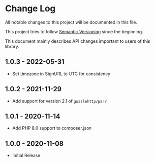 # Change Log

All notable changes to this project will be documented in this file.

This project tries to follow [Semantic Versioning](http://semver.org/) since the beginning.

This document mainly describes API changes important to users of this library.

## 1.0.3  - 2022-05-31

* Set timezone in SignURL to UTC for consistency

## 1.0.2  - 2021-11-29

* Add support for version 2.1 of `guzzlehttp/psr7`

## 1.0.1 - 2020-11-14

* Add PHP 8.0 support to composer.json

## 1.0.0 - 2020-11-08

* Initial Release